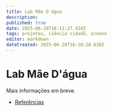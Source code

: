 ```yaml
---
title: Lab Mãe D'água
description: 
published: true
date: 2025-06-28T16:11:27.424Z
tags: projetos, ciência cidadã, oceano
editor: markdown
dateCreated: 2025-06-28T16:10:28.630Z
---
```


# Lab Mãe D'água

Mais informações em breve.

- [Referências](/projetos/maedagua/referencias)
